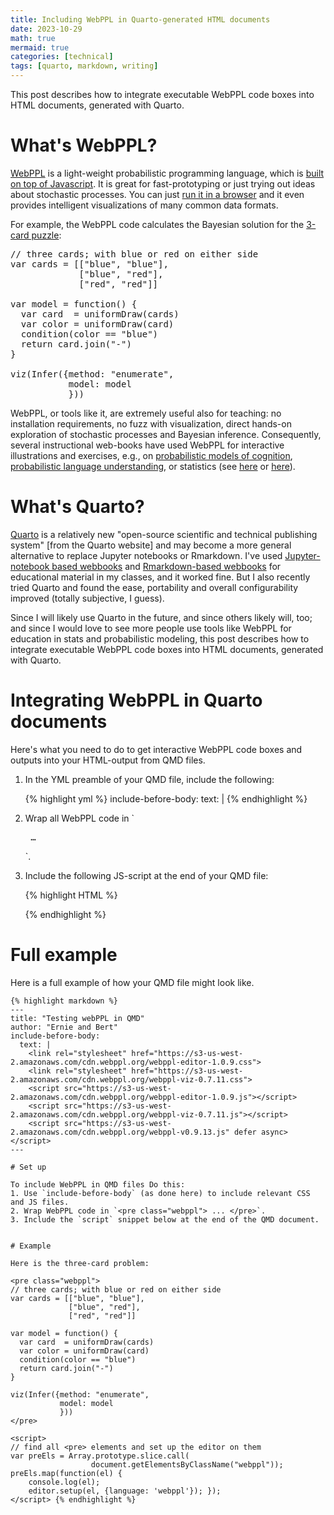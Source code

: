 ```yaml
---
title: Including WebPPL in Quarto-generated HTML documents
date: 2023-10-29
math: true
mermaid: true
categories: [technical]
tags: [quarto, markdown, writing]
---
```


This post describes how to integrate executable WebPPL code boxes into HTML documents, generated with Quarto.


# What's WebPPL?

[WebPPL](http://webppl.org/) is a light-weight probabilistic programming language, which is [built on top of Javascript](http://dippl.org/).
It is great for fast-prototyping or just trying out ideas about stochastic processes.
You can just [run it in a browser](http://webppl.org/) and it even provides intelligent visualizations of many common data formats.

For example, the WebPPL code calculates the Bayesian solution for the [3-card puzzle](https://www.problang.org/chapters/app-01-probability.html):

<pre class="webppl">
// three cards; with blue or red on either side
var cards = [["blue", "blue"],
             ["blue", "red"],
             ["red", "red"]]

var model = function() {
  var card  = uniformDraw(cards)
  var color = uniformDraw(card)
  condition(color == "blue")
  return card.join("-")
}

viz(Infer({method: "enumerate",
           model: model
           }))
</pre>

<script>
// find all <pre> elements and set up the editor on them
var preEls = Array.prototype.slice.call(
                  document.getElementsByClassName("webppl"));
preEls.map(function(el) {
    console.log(el);
    editor.setup(el, {language: 'webppl'}); });
</script>

WebPPL, or tools like it, are extremely useful also for teaching: no installation requirements, no fuzz with visualization, direct hands-on exploration of stochastic processes and Bayesian inference.
Consequently, several instructional web-books have used WebPPL for interactive illustrations and exercises, e.g., on [probabilistic models of cognition](https://probmods.org/), [probabilistic language understanding](https://www.problang.org/), or statistics (see [here](https://mhtess.github.io/bdappl/) or [here](https://michael-franke.github.io/intro-data-analysis/index.html)).


# What's Quarto?

[Quarto](https://quarto.org/) is a relatively new "open-source scientific and technical publishing system" [from the Quarto website] and may become a more general alternative to replace Jupyter notebooks or Rmarkdown.
I've used [Jupyter-notebook based webbooks](https://michael-franke.github.io/npNLG/000-intro.html) and [Rmarkdown-based webbooks](https://michael-franke.github.io/intro-data-analysis/index.html) for educational material in my classes, and it worked fine.
But I also recently tried Quarto and found the ease, portability and overall configurability improved (totally subjective, I guess).

Since I will likely use Quarto in the future, and since others likely will, too; and since I would love to see more people use tools like WebPPL for education in stats and probabilistic modeling,  this post describes how to integrate executable WebPPL code boxes into HTML documents, generated with Quarto.


# Integrating WebPPL in Quarto documents

Here's what you need to do to get interactive WebPPL code boxes and outputs into your HTML-output from QMD files.

1.  In the YML preamble of your QMD file, include the following:

    {% highlight yml %}
    include-before-body:
        text: |
            <link rel="stylesheet" href="https://s3-us-west-2.amazonaws.com/cdn.webppl.org/webppl-editor-1.0.9.css">
            <link rel="stylesheet" href="https://s3-us-west-2.amazonaws.com/cdn.webppl.org/webppl-viz-0.7.11.css">
            <script src="https://s3-us-west-2.amazonaws.com/cdn.webppl.org/webppl-editor-1.0.9.js"></script>
            <script src="https://s3-us-west-2.amazonaws.com/cdn.webppl.org/webppl-viz-0.7.11.js"></script>
            <script src="https://s3-us-west-2.amazonaws.com/cdn.webppl.org/webppl-v0.9.13.js" defer async></script> {% endhighlight %}

1.  Wrap all WebPPL code in \`<pre class="webppl"> &#x2026; </pre>\`.
2.  Include the following JS-script at the end of your QMD file:

    {% highlight HTML %}
    <script>
    // find all <pre> elements and set up the editor on them
    var preEls = Array.prototype.slice.call(
                      document.getElementsByClassName("webppl"));
    preEls.map(function(el) {
        console.log(el);
        editor.setup(el, {language: 'webppl'}); });
    </script>  {% endhighlight %}


# Full example

Here is a full example of how your QMD file might look like.

    {% highlight markdown %}
    ---
    title: "Testing webPPL in QMD"
    author: "Ernie and Bert"
    include-before-body:
      text: |
        <link rel="stylesheet" href="https://s3-us-west-2.amazonaws.com/cdn.webppl.org/webppl-editor-1.0.9.css">
        <link rel="stylesheet" href="https://s3-us-west-2.amazonaws.com/cdn.webppl.org/webppl-viz-0.7.11.css">
        <script src="https://s3-us-west-2.amazonaws.com/cdn.webppl.org/webppl-editor-1.0.9.js"></script>
        <script src="https://s3-us-west-2.amazonaws.com/cdn.webppl.org/webppl-viz-0.7.11.js"></script>
        <script src="https://s3-us-west-2.amazonaws.com/cdn.webppl.org/webppl-v0.9.13.js" defer async></script>
    ---
    
    # Set up
    
    To include WebPPL in QMD files Do this:
    1. Use `include-before-body` (as done here) to include relevant CSS and JS files.
    2. Wrap WebPPL code in `<pre class="webppl"> ... </pre>`.
    3. Include the `script` snippet below at the end of the QMD document.
    
    
    # Example
    
    Here is the three-card problem:
    
    <pre class="webppl">
    // three cards; with blue or red on either side
    var cards = [["blue", "blue"],
                 ["blue", "red"],
                 ["red", "red"]]
    
    var model = function() {
      var card  = uniformDraw(cards)
      var color = uniformDraw(card)
      condition(color == "blue")
      return card.join("-")
    }
    
    viz(Infer({method: "enumerate",
               model: model
               }))
    </pre>
    
    <script>
    // find all <pre> elements and set up the editor on them
    var preEls = Array.prototype.slice.call(
                      document.getElementsByClassName("webppl"));
    preEls.map(function(el) {
        console.log(el);
        editor.setup(el, {language: 'webppl'}); });
    </script> {% endhighlight %}

